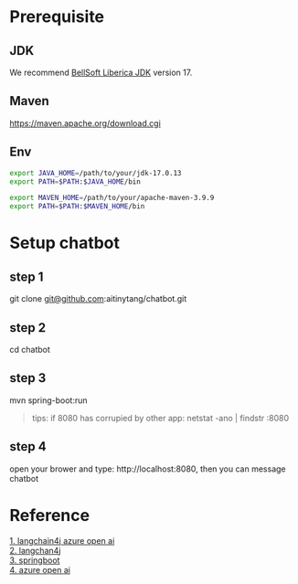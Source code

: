 # Prerequisite
## JDK
We recommend [BellSoft Liberica JDK](https://bell-sw.com/pages/downloads/#/java-17-lts) version 17.
## Maven
https://maven.apache.org/download.cgi
## Env
```bash
export JAVA_HOME=/path/to/your/jdk-17.0.13
export PATH=$PATH:$JAVA_HOME/bin

export MAVEN_HOME=/path/to/your/apache-maven-3.9.9
export PATH=$PATH:$MAVEN_HOME/bin
```

# Setup chatbot
## step 1
git clone git@github.com:aitinytang/chatbot.git

## step 2
cd chatbot

## step 3
mvn spring-boot:run
> tips: if 8080 has corrupied by other app:
> netstat -ano | findstr :8080

## step 4
open your brower and type: http://localhost:8080, then you can message chatbot

# Reference
[1. langchain4j azure open ai](https://docs.langchain4j.dev/integrations/language-models/azure-open-ai/) <br>
[2. langchan4j](https://github.com/langchain4j/langchain4j) <br>
[3. springboot](https://spring.io/quickstart) <br>
[4. azure open ai](https://learn.microsoft.com/en-us/azure/ai-services/openai/) <br>
